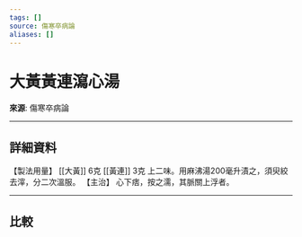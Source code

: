 ```yaml
---
tags: []
source: 傷寒卒病論
aliases: []
---
```


# 大黃黃連瀉心湯

**來源**: 傷寒卒病論  

---

## 詳細資料
【製法用量】 [[大黃]] 6克 [[黃連]] 3克
上二味。用麻沸湯200毫升漬之，須臾絞去滓，分二次溫服。
【主治】
心下痞，按之濡，其脈關上浮者。

---

## 比較
